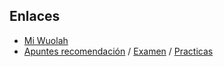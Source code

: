 ## Enlaces
- [Mi Wuolah](https://www.wuolah.com/apuntes/modelos-de-computacion?communityId=10573&f_course=3&f_community=10573&user=1240682&utm_content=subject&referral=Dnreo1&utm_source=referral&utm_medium=referral&utm_campaign=share-copy&utm_term=subject-share-copy)
- [Apuntes recomendación](https://wuolah.com/apuntes/modelos-de-computacion/resumenes-mc-con-ejercicios-tipo-tema-1-mc-pdf-5209857)
/
[Examen](https://wuolah.com/apuntes/modelos-de-computacion/examen-mc-teoria-resuelto-2022-pdf-5151722?utm_source=wuolah&utm_medium=referral&utm_campaign=file-openfile)
/
[Practicas](https://wuolah.com/apuntes/modelos-de-computacion/practicas-resueltas-mcp-2-pdf-3247986)
